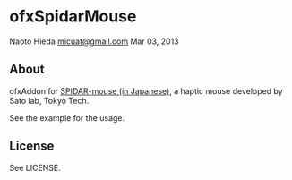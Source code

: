 ofxSpidarMouse
==============

Naoto Hieda <micuat@gmail.com>
Mar 03, 2013

About
------

ofxAddon for [SPIDAR-mouse (in Japanese)]( http://spidar-string.com ), a haptic mouse developed by Sato lab, Tokyo Tech.

See the example for the usage.

License
--------
See LICENSE.
